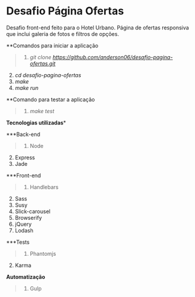 # Desafio Página Ofertas

Desafio front-end feito para o Hotel Urbano. Página de ofertas responsiva que inclui galeria de fotos e filtros de opções.

**Comandos para iniciar a aplicação
>1. *git clone https://github.com/anderson06/desafio-pagina-ofertas.git*
2. *cd desafio-pagina-ofertas*
3. *make*
4. *make run*

**Comando para testar a aplicação
>1. *make test*

**Tecnologias utilizadas***

***Back-end
>1. Node
2. Express
3. Jade

***Front-end
>1. Handlebars
2. Sass
3. Susy
4. Slick-carousel
5. Browserify
6. jQuery
7. Lodash

***Tests
>1. Phantomjs
2. Karma

****Automatização****
>1. Gulp

